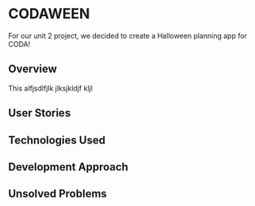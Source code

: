 # CODAWEEN

For our unit 2 project, we decided to create a Halloween planning app for CODA!

## Overview

This alfjsdlfjlk jlksjkldjf kljl

## User Stories

## Technologies Used

## Development Approach

## Unsolved Problems
